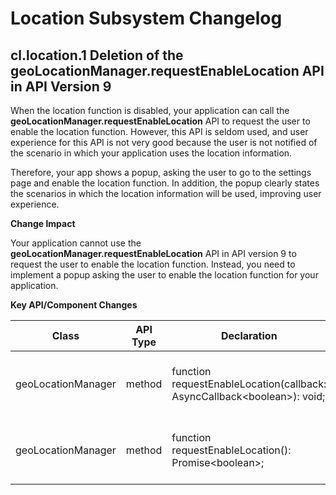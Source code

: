 # Location Subsystem Changelog

## cl.location.1 Deletion of the geoLocationManager.requestEnableLocation API in API Version 9

When the location function is disabled, your application can call the **geoLocationManager.requestEnableLocation** API to request the user to enable the location function. However, this API is seldom used, and user experience for this API is not very good because the user is not notified of the scenario in which your application uses the location information.

Therefore, your app shows a popup, asking the user to go to the settings page and enable the location function. In addition, the popup clearly states the scenarios in which the location information will be used, improving user experience.

**Change Impact**

Your application cannot use the **geoLocationManager.requestEnableLocation** API in API version 9 to request the user to enable the location function. Instead, you need to implement a popup asking the user to enable the location function for your application.

**Key API/Component Changes**

| Class| API Type| Declaration| Change Type| 
|  -- | -- | -- | -- |
|geoLocationManager| method | function requestEnableLocation(callback: AsyncCallback&lt;boolean&gt;): void; | Deleted from API version 9. | 
|geoLocationManager| method | function requestEnableLocation(): Promise&lt;boolean&gt;; | Deleted from API version 9. | 
